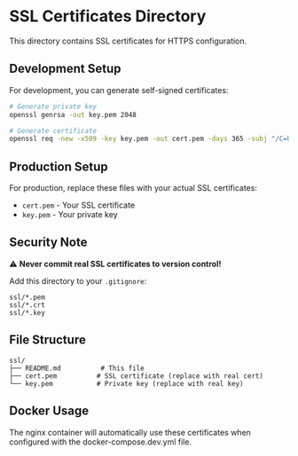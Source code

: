 # SSL Certificates Directory

This directory contains SSL certificates for HTTPS configuration.

## Development Setup

For development, you can generate self-signed certificates:

```bash
# Generate private key
openssl genrsa -out key.pem 2048

# Generate certificate
openssl req -new -x509 -key key.pem -out cert.pem -days 365 -subj "/C=US/ST=State/L=City/O=Organization/CN=localhost"
```

## Production Setup

For production, replace these files with your actual SSL certificates:

- `cert.pem` - Your SSL certificate
- `key.pem` - Your private key

## Security Note

⚠️ **Never commit real SSL certificates to version control!**

Add this directory to your `.gitignore`:
```
ssl/*.pem
ssl/*.crt
ssl/*.key
```

## File Structure

```
ssl/
├── README.md          # This file
├── cert.pem          # SSL certificate (replace with real cert)
└── key.pem           # Private key (replace with real key)
```

## Docker Usage

The nginx container will automatically use these certificates when configured with the docker-compose.dev.yml file.

